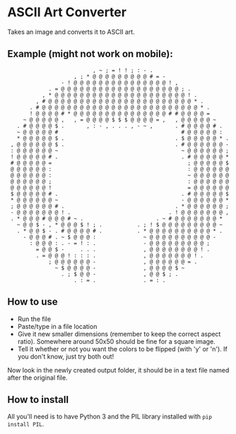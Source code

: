 # ASCII Art Converter

Takes an image and converts it to ASCII art.

## Example (might not work on mobile):
```
                           , ~ ; = ! ! ; : - .                        
                     , ; * @ @ @ @ @ @ @ @ @ # = -                    
                 - ! @ @ @ @ @ @ @ @ @ @ @ @ @ @ @ ! ,                
             . = @ @ @ @ @ @ @ @ @ @ @ @ @ @ @ @ @ @ @ ; .            
           , * @ @ @ @ @ @ @ @ @ @ @ @ @ @ @ @ @ @ @ @ @ ! .          
         , # @ @ @ @ @ @ @ @ @ @ @ @ @ @ @ @ @ @ @ @ @ @ @ * .        
       . # @ @ @ @ @ @ @ @ @ @ @ @ @ @ @ @ @ @ @ @ @ @ @ @ @ * .      
       ! @ @ @ @ # * @ @ @ @ @ @ @ @ @ @ @ @ @ @ @ # # @ @ @ @ =      
     ~ @ @ @ @ @ ,   , = @ @ @ @ $ $ $ @ @ @ @ = ,   , @ @ @ @ @ ~    
   . # @ @ @ @ $ .       , : - , . . . , - ~ ,       . # @ @ @ @ # .  
   ~ @ @ @ @ @ #                                       # @ @ @ @ @ :  
   * @ @ @ @ @ $ .                                   . $ @ @ @ @ @ * .
 , @ @ @ @ @ @ $ .                                   . # @ @ @ @ @ @ -
 : @ @ @ @ @ @ ~                                       ~ @ @ @ @ @ @ ;
 ! @ @ @ @ @ # .                                       . # @ @ @ @ @ *
 # @ @ @ @ @ =                                           ; @ @ @ @ @ $
 @ @ @ @ @ @ :                                           : @ @ @ @ @ @
 @ @ @ @ @ @ :                                           ~ @ @ @ @ @ @
 @ @ @ @ @ @ ;                                           : @ @ @ @ @ @
 @ @ @ @ @ @ !                                           = @ @ @ @ @ @
 $ @ @ @ @ @ # .                                       . # @ @ @ @ @ $
 * @ @ @ @ @ @ ~                                       - @ @ @ @ @ @ *
 ; @ @ @ @ @ @ # .                                   . * @ @ @ @ @ @ ;
 - @ @ @ @ @ @ @ ! .                               . ! @ @ @ @ @ @ @ ,
 . * @ @ @ # @ @ @ # ~ .                       . ~ # @ @ @ @ @ @ @ *  
   ~ @ @ $ - , * @ @ @ $ ! ; .           . ; ! $ @ @ @ @ @ @ @ @ @ ~  
   . * @ @ $ - . # @ @ @ @ # .           . * @ @ @ @ @ @ @ @ @ @ * .  
     - @ @ @ # . ~ $ @ @ @ :               ~ @ @ @ @ @ @ @ @ @ @ -    
       : @ @ @ : . - = ! : .               - @ @ @ @ @ @ @ @ @ ;      
         = @ @ $ -     . . .               , @ @ @ @ @ @ @ @ ! .      
         . = @ @ @ ! : : : .               , @ @ @ @ @ @ @ ! .        
             ; @ @ @ @ @ @ -               , @ @ @ @ @ @ = .          
               ~ $ @ @ @ @ -               , @ @ @ @ $ ~              
                 . ; $ @ @ -               , @ @ $ ; .                
                     . : = .               . = : .                    
```
## How to use

- Run the file
- Paste/type in a file location
- Give it new smaller dimensions (remember to keep the correct aspect ratio). Somewhere around 50x50 should be fine for a square image.
- Tell it whether or not you want the colors to be flipped (with 'y' or 'n'). If you don't know, just try both out!

Now look in the newly created output folder, it should be in a text file named after the original file.

## How to install

All you'll need is to have Python 3 and the PIL library installed with ```pip install PIL```. 
